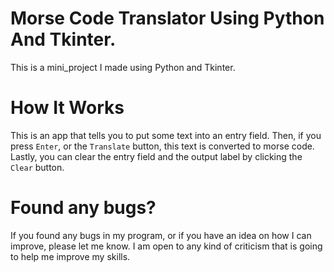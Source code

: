 # Morse Code Translator Using Python And Tkinter.
This is a mini_project I made using Python and Tkinter.

# How It Works
This is an app that tells you to put some text into an entry field. Then, if you press `Enter`, or the `Translate`
button, this text is converted to morse code. Lastly, you can clear the entry field and the output label by clicking
the `Clear` button.

# Found any bugs?
If you found any bugs in my program, or if you have an idea on how I can improve, please let me know. I am open to any
kind of criticism that is going to help me improve my skills.
